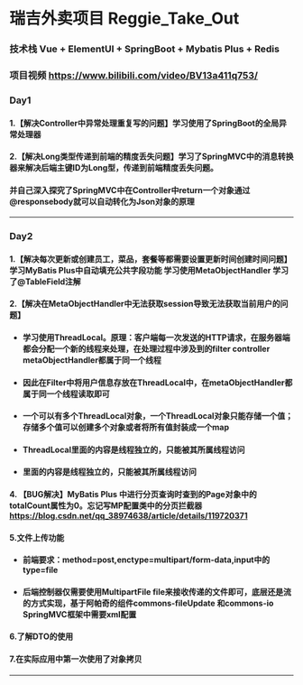 # 瑞吉外卖项目 Reggie_Take_Out
### 技术栈 Vue + ElementUI + SpringBoot + Mybatis Plus + Redis
### 项目视频 https://www.bilibili.com/video/BV13a411q753/

### Day1
#### 1.【解决Controller中异常处理重复写的问题】学习使用了SpringBoot的全局异常处理器
#### 2.【解决Long类型传递到前端的精度丢失问题】学习了SpringMVC中的消息转换器来解决后端主键ID为Long型，传递到前端精度丢失问题。
#### 并自己深入探究了SpringMVC中在Controller中return一个对象通过@responsebody就可以自动转化为Json对象的原理

---

### Day2
#### 1.【解决每次更新或创建员工，菜品，套餐等都需要设置更新时间创建时间问题】  学习MyBatis Plus中自动填充公共字段功能 学习使用MetaObjectHandler 学习了@TableField注解
#### 2.【解决在MetaObjectHandler中无法获取session导致无法获取当前用户的问题】 
* #### 学习使用ThreadLocal。原理：客户端每一次发送的HTTP请求，在服务器端都会分配一个新的线程来处理，在处理过程中涉及到的filter controller metaObjectHandler都属于同一个线程
* #### 因此在Filter中将用户信息存放在ThreadLocal中，在metaObjectHandler都属于同一个线程读取即可
* #### 一个可以有多个ThreadLocal对象，一个ThreadLocal对象只能存储一个值；存储多个值可以创建多个对象或者将所有值封装成一个map
* #### ThreadLocal里面的内容是线程独立的，只能被其所属线程访问
* #### 里面的内容是线程独立的，只能被其所属线程访问
#### 4. 【BUG解决】MyBatis Plus 中进行分页查询时查到的Page对象中的totalCount属性为0。忘记写MP配置类中的分页拦截器 https://blog.csdn.net/qq_38974638/article/details/119720371
#### 5.文件上传功能
* #### 前端要求：method=post,enctype=multipart/form-data,input中的type=file
* #### 后端控制器仅需要使用MultipartFile file来接收传递的文件即可，底层还是流的方式实现，基于阿帕奇的组件commons-fileUpdate 和commons-io SpringMVC框架中需要xml配置
#### 6.了解DTO的使用
#### 7.在实际应用中第一次使用了对象拷贝


---

